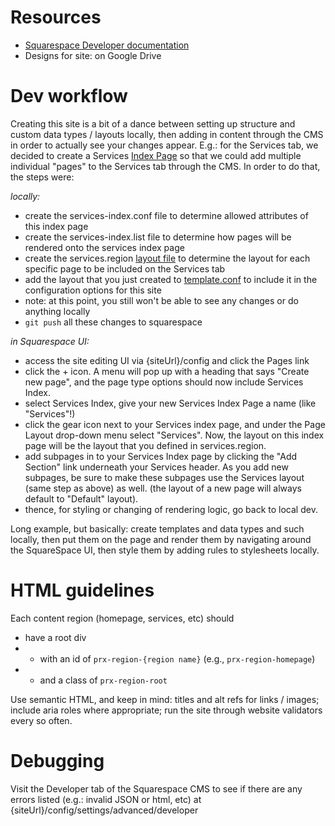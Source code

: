 # Resources
- [Squarespace Developer documentation](https://developers.squarespace.com/quick-start)
- Designs for site: on Google Drive

# Dev workflow
Creating this site is a bit of a dance between setting up structure and custom data types / layouts locally, then adding in content through the CMS in order to actually see your changes appear. E.g.: for the Services tab, we decided to create a Services [Index Page](https://developers.squarespace.com/folders-indexes/) so that we could add multiple individual "pages" to the Services tab through the CMS. In order to do that, the steps were:


*locally:*
  - create the services-index.conf file to determine allowed attributes of this index page
  - create the services-index.list file to determine how pages will be rendered onto the services index page
  - create the services.region [layout file](https://developers.squarespace.com/layouts-regions/) to determine the layout for each specific page to be included on the Services tab
  - add the layout that you just created to [template.conf](https://developers.squarespace.com/template-configuration/) to include it in the configuration options for this site
  - note: at this point, you still won't be able to see any changes or do anything locally
  - `git push` all these changes to squarespace


*in Squarespace UI:*
  - access the site editing UI via {siteUrl}/config and click the Pages link
  - click the + icon. A menu will pop up with a heading that says "Create new page", and the page type options should now include Services Index.
  - select Services Index, give your new Services Index Page a name (like "Services"!)
  - click the gear icon next to your Services index page, and under the Page Layout drop-down menu select "Services". Now, the layout on this index page will be the layout that you defined in services.region.
  - add subpages in to your Services Index page by clicking the "Add Section" link underneath your Services header. As you add new subpages, be sure to make these subpages use the Services layout (same step as above) as well. (the layout of a new page will always default to "Default" layout).
  - thence, for styling or changing of rendering logic, go back to local dev.

Long example, but basically: create templates and data types and such locally, then put them on the page and render them by navigating around the SquareSpace UI, then style them by adding rules to stylesheets locally.


# HTML guidelines
Each content region (homepage, services, etc) should
- have a root div
- + with an id of `prx-region-{region name}` (e.g., `prx-region-homepage`)
- + and a class of `prx-region-root`

Use semantic HTML, and keep in mind: titles and alt refs for links / images; include aria roles where appropriate; run the site through website validators every so often.


# Debugging
Visit the Developer tab of the Squarespace CMS to see if there are any errors listed (e.g.: invalid JSON or html, etc) at {siteUrl}/config/settings/advanced/developer
